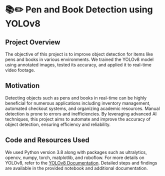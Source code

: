 # 📚✏️ Pen and Book Detection using YOLOv8


## Project Overview
The objective of this project is to improve object detection for items like pens and books in various environments. We trained the YOLOv8 model using annotated images, tested its accuracy, and applied it to real-time video footage.

## Motivation
Detecting objects such as pens and books in real-time can be highly beneficial for numerous applications including inventory management, automated checkout systems, and organizing academic resources. Manual detection is prone to errors and inefficiencies. By leveraging advanced AI techniques, this project aims to automate and improve the accuracy of object detection, ensuring efficiency and reliability.

## Code and Resources Used
We used Python version 3.8 along with packages such as ultralytics, opencv, numpy, torch, matplotlib, and roboflow. For more details on YOLOv8, refer to the [YOLOv8 Documentation](https://github.com/ultralytics/yolov8). Detailed steps and findings are available in the provided notebook and additional documentation.


